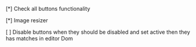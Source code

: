 [*] Check all buttons functionality 

[*] Image resizer

[ ] Disable buttons when they should be disabled and set active then they has matches in editor Dom 
